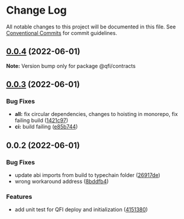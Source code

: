 # Change Log

All notable changes to this project will be documented in this file.
See [Conventional Commits](https://conventionalcommits.org) for commit guidelines.

## [0.0.4](https://github.com/quadratic-funding/qfi/compare/v0.0.3...v0.0.4) (2022-06-01)

**Note:** Version bump only for package @qfi/contracts





## [0.0.3](https://github.com/quadratic-funding/qfi/compare/v0.0.2...v0.0.3) (2022-06-01)


### Bug Fixes

* **all:** fix circular dependencies, changes to hoisting in monorepo, fix failing build ([1421c97](https://github.com/quadratic-funding/qfi/commit/1421c971a8dd5a85d96fbf67baf5a0dac6a7b062))
* **ci:** build failing ([e85b744](https://github.com/quadratic-funding/qfi/commit/e85b74426f45a3b75148e82cfaf85cee62da0701))





## 0.0.2 (2022-06-01)


### Bug Fixes

* update abi imports from build to typechain folder ([26917de](https://github.com/quadratic-funding/qfi/commit/26917de487116c38c66259304371ea242982e6a3))
* wrong workaround address ([8bddfb4](https://github.com/quadratic-funding/qfi/commit/8bddfb467a9c17cf457ac3f60f0cae0afe4b069f))


### Features

* add unit test for QFI deploy and initialization ([4151380](https://github.com/quadratic-funding/qfi/commit/41513804565cf86485ca4890f748369c3e9d395d))
